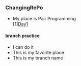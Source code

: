 ### ChangingRePo
- My place is Pair Programming<br>
[1][Day1](https://github.com/enrhd24/ChangingRePo/tree/enrhd24/DAY1)

#### branch practice
- I can do it<br>
- This is my favorite place<br>
- This is my branch name <br>